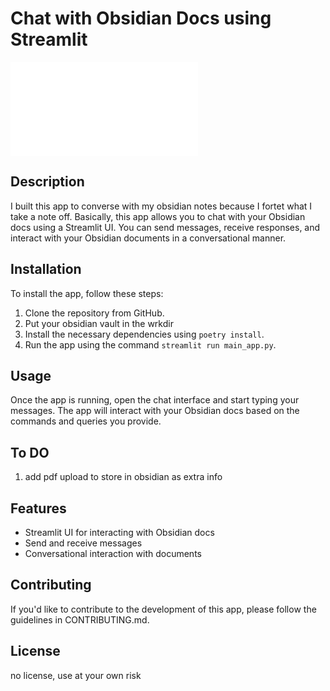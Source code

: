 # Chat with Obsidian Docs using Streamlit
![Demo Image](demo.img)


## Description
I built this app to converse with my obsidian notes because I fortet what I take a note off. Basically, this app allows you to chat with your Obsidian docs using a Streamlit UI. You can send messages, receive responses, and interact with your Obsidian documents in a conversational manner.

## Installation
To install the app, follow these steps:
1. Clone the repository from GitHub.
2. Put your obsidian vault in the wrkdir
3. Install the necessary dependencies using `poetry install`.
4. Run the app using the command `streamlit run main_app.py`.

## Usage
Once the app is running, open the chat interface and start typing your messages. The app will interact with your Obsidian docs based on the commands and queries you provide.

## To DO
1. add pdf upload to store in obsidian as extra info


## Features
- Streamlit UI for interacting with Obsidian docs
- Send and receive messages
- Conversational interaction with documents

## Contributing
If you'd like to contribute to the development of this app, please follow the guidelines in CONTRIBUTING.md.

## License
no license, use at your own risk
